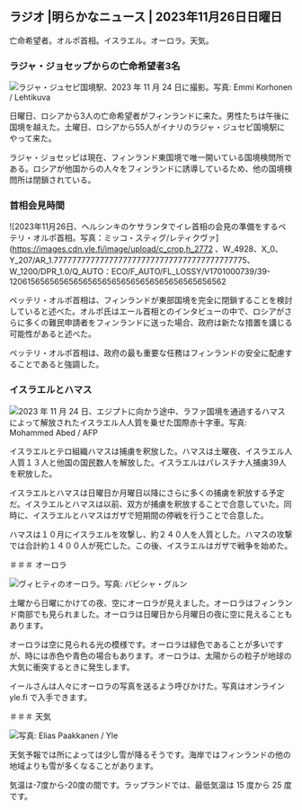ラジオ \|明らかなニュース \| 2023年11月26日日曜日
--------------------------------------

亡命希望者。オルポ首相。イスラエル。オーロラ。天気。

### ラジャ・ジョセップからの亡命希望者3名

![ラジャ・ジュセピ国境駅、2023 年 11 月 24 日に撮影。写真: Emmi Korhonen / Lehtikuva](https://images.cdn.yle.fi/image/upload/c_crop,h_2880,w_5120,x_0,y_424/ar_1.7777777777777777,c_fill,g_faces,h_675,w_1200/dpr_1.0/q_auto:eco/f_auto/fl_lossy/v1700842179/39-120631365609f1502057)

日曜日、ロシアから3人の亡命希望者がフィンランドに来た。男性たちは午後に国境を越えた。土曜日、ロシアから55人がイナリのラジャ・ジュセピ国境駅にやって来た。

ラジャ・ジョセッピは現在、フィンランド東国境で唯一開いている国境検問所である。ロシアが他国からの人々をフィンランドに誘導しているため、他の国境検問所は閉鎖されている。

### 首相会見時間

![2023年11月26日、ヘルシンキのケサランタでイレ首相の会見の準備をするペテリ・オルポ首相。写真：ミッコ・スティグ/レティクヴァ](https://images.cdn.yle.fi/image/upload/c_crop,h_2772 、W_4928、X_0、Y_207/AR_1.777777777777777777777777777777777777777775、W_1200/DPR_1.0/Q_AUTO：ECO/F_AUTO/FL_LOSSY/V1701000739/39-1206156565656565656565656565656565656565656562

ペッテリ・オルポ首相は、フィンランドが東部国境を完全に閉鎖することを検討していると述べた。オルポ氏はエール首相とのインタビューの中で、ロシアがさらに多くの難民申請者をフィンランドに送った場合、政府は新たな措置を講じる可能性があると述べた。

ペッテリ・オルポ首相は、政府の最も重要な任務はフィンランドの安全に配慮することであると強調した。

### イスラエルとハマス

![2023 年 11 月 24 日、エジプトに向かう途中、ラファ国境を通過するハマスによって解放されたイスラエル人人質を乗せた国際赤十字車。写真: Mohammed Abed / AFP](https://images.cdn.yle.fi/image/upload/c_crop,h_2079,w_3696,x_0,y_366/ar_1.7777777777777777,c_fill,g_faces,h_675,w_1200/dpr_1.0/q_auto:eco/f_auto/fl_lossy/v1700849015/39-12064636560e4e1a0ebe)

イスラエルとテロ組織ハマスは捕虜を釈放した。ハマスは土曜夜、イスラエル人人質１３人と他国の国民数人を解放した。イスラエルはパレスチナ人捕虜39人を釈放した。

イスラエルとハマスは日曜日か月曜日以降にさらに多くの捕虜を釈放する予定だ。イスラエルとハマスは以前、双方が捕虜を釈放することで合意していた。同時に、イスラエルとハマスはガザで短期間の停戦を行うことで合意した。

ハマスは１０月にイスラエルを攻撃し、約２４０人を人質とした。ハマスの攻撃では合計約１４００人が死亡した。この後、イスラエルはガザで戦争を始めた。

＃＃＃ オーロラ

![ヴィヒティのオーロラ。写真: バビシャ・グルン](https://images.cdn.yle.fi/image/upload/c_crop,h_360,w_640,x_0,y_443/ar_1.777777777777777,c_fill,g_faces,h_675,w_1200/dpr_1.0/q_auto:eco/f_auto/fl_lossy/v1700996219/39-120676065630ab4cbda3)

土曜から日曜にかけての夜、空にオーロラが見えました。オーロラはフィンランド南部でも見られました。オーロラは日曜日から月曜日の夜に空に見えることもあります。

オーロラは空に見られる光の模様です。オーロラは緑色であることが多いですが、時には赤色や青色の場合もあります。オーロラは、太陽からの粒子が地球の大気に衝突するときに発生します。

イールさんは人々にオーロラの写真を送るよう呼びかけた。写真はオンライン yle.fi で入手できます。

＃＃＃ 天気

![写真: Elias Paakkanen / Yle](https://images.cdn.yle.fi/image/upload/c_crop,h_1080,w_1919,x_0,y_0/ar_1.7777777777777777,c_fill,g_faces,h_675,w_1200/dpr_1.0/q_auto:eco/f_auto/fl_lossy/v1701007097/39-120685165634edcb0ac7)

天気予報では所によっては少し雪が降るそうです。海岸ではフィンランドの他の地域よりも雪が多くなることがあります。

気温は-7度から-20度の間です。ラップランドでは、最低気温は 15 度から 25 度です。